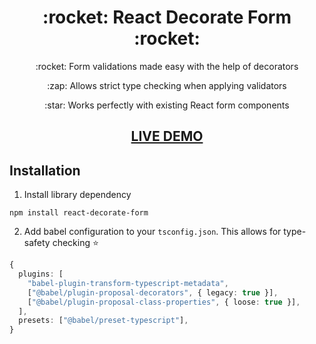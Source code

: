  <h1 align="center">:rocket: React Decorate Form :rocket:</h1>

<p align="center">:rocket: Form validations made easy with the help of decorators</p>
<p align="center">:zap: Allows strict type checking when applying validators</p>
<p align="center">:star: Works perfectly with existing React form components</p>
<h2 align="center">
  <a href="https://brunotot.github.io/react-decorate-form/playground/">LIVE DEMO</a>
</h2>

## Installation

1. Install library dependency

```
npm install react-decorate-form
```

2. Add babel configuration to your `tsconfig.json`. This allows for type-safety checking :star:

```ts
{
  plugins: [
    "babel-plugin-transform-typescript-metadata",
    ["@babel/plugin-proposal-decorators", { legacy: true }],
    ["@babel/plugin-proposal-class-properties", { loose: true }],
  ],
  presets: ["@babel/preset-typescript"],
}
```

